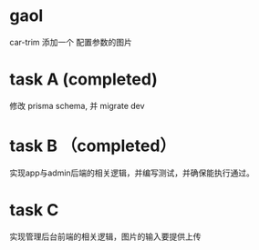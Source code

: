 # gaol

car-trim 添加一个 配置参数的图片

# task A (completed)

修改 prisma schema, 并 migrate dev

# task B （completed）

实现app与admin后端的相关逻辑，并编写测试，并确保能执行通过。

# task C

实现管理后台前端的相关逻辑，图片的输入要提供上传
